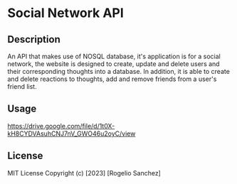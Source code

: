 # Social Network API

## Description
An API that makes use of NOSQL database, it's application is for a social network, the website is designed to create, update and delete users and their corresponding thoughts into a database. In addition, it is able to create and delete reactions to thoughts, add and remove friends from a user's friend list. 

## Usage

https://drive.google.com/file/d/1t0X-kH8CYDVAsuhCNJ7nV_GWO46u2oyC/view

## License
MIT License 
Copyright (c) [2023] [Rogelio Sanchez]